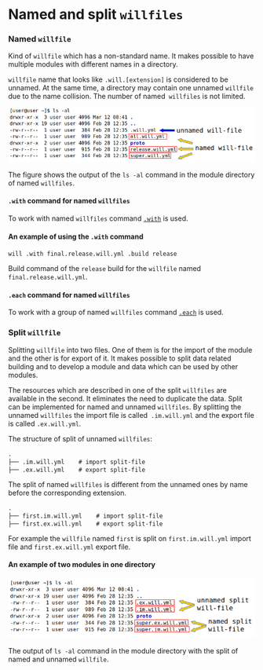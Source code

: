 # Named and split `willfiles`

### Named <code>willfile</code>

Kind of <code>willfile</code> which has a non-standard name. It makes possible to have multiple modules with different names in a directory.

`willfile` name that looks like `.will.[extension]` is considered to be unnamed. At the same time, a directory may contain one unnamed `willfile` due to the name collision. The number of named` willfiles` is not limited.

![will.file.named.unnamed.png](../images/will.file.named.unnamed.png)  

The figure shows the output of the `ls -al` command in the module directory of named `willfiles`.

#### `.with` command for named `willfiles`

To work with named `willfiles` command [`.with`](../tutorial/WillFileNamed.md) is used.

#### An example of using the `.with` command

```
will .with final.release.will.yml .build release
```

Build command of the `release` build for the `willfile` named  `final.release.will.yml`.

#### `.each` command for named `willfiles`

To work with a group of named `willfiles` command [`.each`](../tutorial/CommandEach.md) is used.

### Split <code>willfile</code>

Splitting <code>willfile</code> into two files. One of them is for the import of the module and the other is for export of it. It makes possible to split data related building and to develop a module and data which can be used by other modules.

The resources which are described in one of the split `willfiles` are available in the second. It eliminates the need to duplicate the data. Split can be implemented for named and unnamed `willfiles`. By splitting the unnamed `willfiles` the import file is called` .im.will.yml` and the export file is called `.ex.will.yml`.  

The structure of split of unnamed `willfiles`:   

```
.
├── .im.will.yml    # import split-file
├── .ex.will.yml    # export split-file

```

The split of named `willfiles` is different from the unnamed ones by name before the corresponding extension.  
```
.
├── first.im.will.yml    # import split-file
├── first.ex.will.yml    # export split-file

```
For example the `willfile` named `first` is split on `first.im.will.yml` import file and `first.ex.will.yml` export file.  

#### An example of two modules in one directory

![will.file.split.png](../images/will.file.split.png)

The output of `ls -al` command in the module directory with the split of named and unnamed `willfile`.
